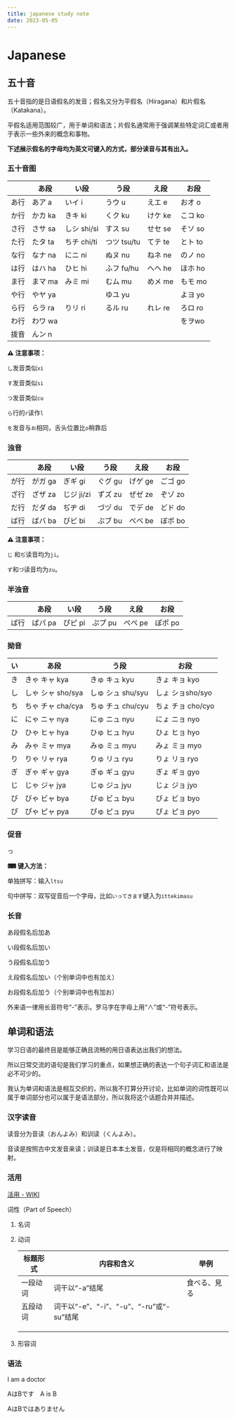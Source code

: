 ```yaml
---
title: japanese study note
date: 2023-05-05
---
```


# Japanese

## 五十音

五十音指的是日语假名的发音；假名又分为平假名（Hiragana）和片假名（Katakana）。

平假名适用范围较广，用于单词和语法；片假名通常用于强调某些特定词汇或者用于表示一些外来的概念和事物。

**下述展示假名的字母均为英文可键入的方式，部分读音与其有出入。**

### 五十音图

|      | あ段    | い段        | う段        | え段    | お段    |
| ---- | ------- | ----------- | ----------- | ------- | ------- |
| あ行 | あア a  | いイ i      | うウ u      | えエ e  | おオ o  |
| か行 | かカ ka | きキ ki     | くク ku     | けケ ke | こコ ko |
| さ行 | さサ sa | しシ shi/si | すス su     | せセ se | そソ so |
| た行 | たタ ta | ちチ chi/ti | つツ tsu/tu | てテ te | とト to |
| な行 | なナ na | にニ ni     | ぬヌ nu     | ねネ ne | のノ no |
| は行 | はハ ha | ひヒ hi     | ふフ fu/hu  | へヘ he | ほホ ho |
| ま行 | まマ ma | みミ mi     | むム mu     | めメ me | もモ mo |
| や行 | やヤ ya |             | ゆユ yu     |         | よヨ yo |
| ら行 | らラ ra | りリ ri     | るル ru     | れレ re | ろロ ro |
| わ行 | わワ wa |             |             |         | をヲwo  |
| 拨音 | んン n  |             |             |         |         |

**⚠ 注意事项：**

`し`发音类似`xi`

`す`发音类似`si`

`つ`发音类似`cu`

`ら`行的`r`读作`l`

`を`发音与`お`相同，舌头位置比`o`稍靠后

### 浊音

|      | あ段    | い段       | う段    | え段    | お段    |
| ---- | ------- | ---------- | ------- | ------- | ------- |
| が行 | がガ ga | ぎギ gi    | ぐグ gu | げゲ ge | ごゴ go |
| ざ行 | ざザ za | じジ ji/zi | ずズ zu | ぜゼ ze | ぞゾ zo |
| だ行 | だダ da | ぢヂ di    | づヅ du | でデ de | どド do |
| ば行 | ばバ ba | びビ bi    | ぶブ bu | べベ be | ぼボ bo |

**⚠ 注意事项：**

`じ` 和`ぢ`读音均为`ji`。

`ず`和`づ`读音均为`zu`。

### 半浊音

|      | あ段    | い段    | う段    | え段    | お段    |
| ---- | ------- | ------- | ------- | ------- | ------- |
| ぱ行 | ぱパ pa | ぴピ pi | ぷプ pu | ぺペ pe | ぽポ po |

### 拗音

| い   | あ段              | う段              | お段              |
| ---- | ----------------- | ----------------- | ----------------- |
| き   | きゃ キャ kya     | きゅ キュ kyu     | きょ キョ kyo     |
| し   | しゃ シャ sho/sya | しゅ シュ shu/syu | しょ ショsho/syo  |
| ち   | ちゃ チャ cha/cya | ちゅ チュ chu/cyu | ちょ チョ cho/cyo |
| に   | にゃ ニャ nya     | にゅ ニュ nyu     | にょ ニョ nyo     |
| ひ   | ひゃ ヒャ hya     | ひゅ ヒュ hyu     | ひょ ヒョ hyo     |
| み   | みゃ ミャ mya     | みゅ ミュ myu     | みょ ミョ myo     |
| り   | りゃ リャ rya     | りゅ リュ ryu     | りょ リョ ryo     |
| ぎ   | ぎゃ ギャ gya     | ぎゅ ギュ gyu     | ぎょ ギョ gyo     |
| じ   | じゃ ジャ jya     | じゅ ジュ jyu     | じょ ジョ jyo     |
| び   | びゃ ビャ bya     | びゅ ビュ byu     | びょ ビョ byo     |
| ぴ   | ぴゃ ピャ pya     | ぴゅ ピュ pyu     | ぴょ ピョ pyo     |

### 促音

っ

**⌨ 键入方法：**

单独拼写：输入`ltsu`

句中拼写：双写促音后一个字母，比如`いってきます`键入为`ittekimasu`

### 长音

あ段假名后加あ

い段假名后加い

う段假名后加う

え段假名后加い（个别单词中也有加え）

お段假名后加う（个别单词中也有加お）

外来语一律用长音符号“-”表示。罗马字在字母上用“∧”或“-”符号表示。

## 单词和语法

学习日语的最终目是能够正确且流畅的用日语表达出我们的想法。

所以日常交流的语句是我们学习的重点，如果想正确的表达一个句子词汇和语法是必不可少的。

我认为单词和语法是相互交织的，所以我不打算分开讨论，比如单词的词性既可以属于单词部分也可以属于是语法部分，所以我将这个话题合并并描述。

### 汉字读音

读音分为音读（おんよみ）和训读（くんよみ）。

音读是按照古中文发音来读；训读是日本本土发音，仅是将相同的概念进行了映射。

### 活用

[活用 - WIKI](https://zh.wikipedia.org/wiki/%E6%B4%BB%E7%94%A8_(%E6%97%A5%E8%AA%9E))

词性（Part of Speech）

1. 名词

2. 动词

   | 标题形式 | 内容和含义                               | 举例         |
   | -------- | ---------------------------------------- | ------------ |
   | 一段动词 | 词干以“-a”结尾                           | 食べる、見る |
   | 五段动词 | 词干以“-e”、“-i”、“-u”、“-ru”或“-su”结尾 |              |
   |          |                                          |              |
   |          |                                          |              |
   |          |                                          |              |

   

1. 形容词

### 语法

I am a doctor

AはBです　A is B

AはBではありません

